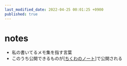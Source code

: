 ```yaml
---
last_modified_date: 2022-04-25 00:01:25 +0900
published: true
---
```


# notes

- 私の書いてるメモ集を指す言葉
- このうち公開できるものが[[ちくわのノート]]で公開される

[//begin]: # "Autogenerated link references for markdown compatibility"
[ちくわのノート]: ちくわのノート "ちくわのノート"
[//end]: # "Autogenerated link references"
